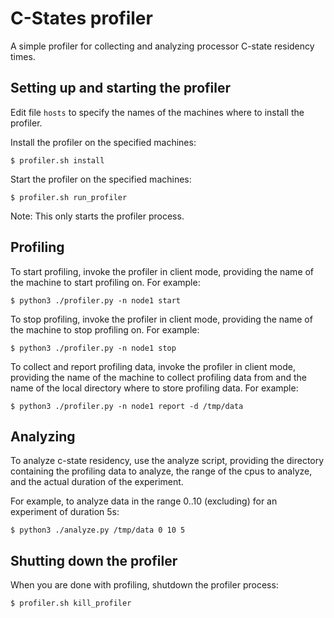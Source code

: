 # C-States profiler

A simple profiler for collecting and analyzing processor C-state residency times.

## Setting up and starting the profiler

Edit file ```hosts``` to specify the names of the machines where to install the profiler.

Install the profiler on the specified machines:

```
$ profiler.sh install
```

Start the profiler on the specified machines:

```
$ profiler.sh run_profiler
```

Note: This only starts the profiler process.


## Profiling

To start profiling, invoke the profiler in client mode, providing the name of the machine to start profiling on. For example: 

```
$ python3 ./profiler.py -n node1 start
```

To stop profiling, invoke the profiler in client mode, providing the name of the machine to stop profiling on. For example: 

```
$ python3 ./profiler.py -n node1 stop
```

To collect and report profiling data, invoke the profiler in client mode, providing the name of the machine to collect profiling data from and the name of the local directory where to store profiling data. For example: 

```
$ python3 ./profiler.py -n node1 report -d /tmp/data
```

## Analyzing

To analyze c-state residency, use the analyze script, providing the directory containing the profiling data to analyze, the range of the cpus to analyze, and the actual duration of the experiment. 

For example, to analyze data in the range 0..10 (excluding) for an experiment of duration 5s:

```
$ python3 ./analyze.py /tmp/data 0 10 5
```

## Shutting down the profiler

When you are done with profiling, shutdown the profiler process:

```
$ profiler.sh kill_profiler
```
